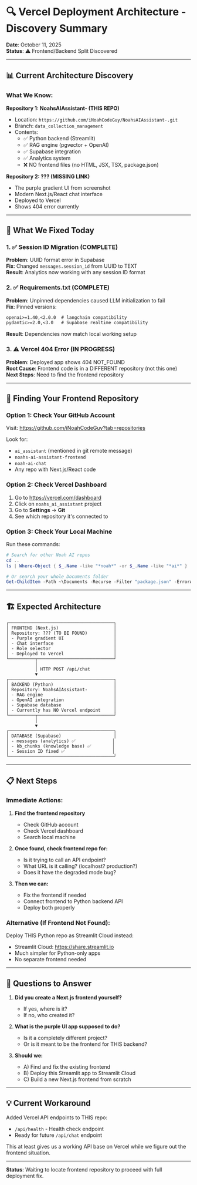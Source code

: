 # 🔍 Vercel Deployment Architecture - Discovery Summary

**Date**: October 11, 2025  
**Status**: ⚠️ Frontend/Backend Split Discovered

---

## 📊 Current Architecture Discovery

### What We Know:

**Repository 1: NoahsAIAssistant- (THIS REPO)**
- Location: `https://github.com/iNoahCodeGuy/NoahsAIAssistant-.git`
- Branch: `data_collection_management`
- Contents:
  - ✅ Python backend (Streamlit)
  - ✅ RAG engine (pgvector + OpenAI)
  - ✅ Supabase integration
  - ✅ Analytics system
  - ❌ NO frontend files (no HTML, JSX, TSX, package.json)

**Repository 2: ??? (MISSING LINK)**
- The purple gradient UI from screenshot
- Modern Next.js/React chat interface
- Deployed to Vercel
- Shows 404 error currently

---

## 🎯 What We Fixed Today

### 1. ✅ Session ID Migration (COMPLETE)
**Problem**: UUID format error in Supabase  
**Fix**: Changed `messages.session_id` from UUID to TEXT  
**Result**: Analytics now working with any session ID format

### 2. ✅ Requirements.txt (COMPLETE)
**Problem**: Unpinned dependencies caused LLM initialization to fail  
**Fix**: Pinned versions:
```txt
openai>=1.40,<2.0.0  # langchain compatibility
pydantic>=2.0,<3.0   # Supabase realtime compatibility
```
**Result**: Dependencies now match local working setup

### 3. ⚠️ Vercel 404 Error (IN PROGRESS)
**Problem**: Deployed app shows 404 NOT_FOUND  
**Root Cause**: Frontend code is in a DIFFERENT repository (not this one)  
**Next Steps**: Need to find the frontend repository

---

## 🔎 Finding Your Frontend Repository

### Option 1: Check Your GitHub Account
Visit: https://github.com/iNoahCodeGuy?tab=repositories

Look for:
- `ai_assistant` (mentioned in git remote message)
- `noahs-ai-assistant-frontend`
- `noah-ai-chat`
- Any repo with Next.js/React code

### Option 2: Check Vercel Dashboard
1. Go to https://vercel.com/dashboard
2. Click on `noahs_ai_assistant` project
3. Go to **Settings** → **Git**
4. See which repository it's connected to

### Option 3: Check Your Local Machine
Run these commands:
```powershell
# Search for other Noah AI repos
cd ..
ls | Where-Object { $_.Name -like "*noah*" -or $_.Name -like "*ai*" }

# Or search your whole Documents folder
Get-ChildItem -Path ~\Documents -Recurse -Filter "package.json" -ErrorAction SilentlyContinue | Select-Object FullName
```

---

## 🏗️ Expected Architecture

```
┌────────────────────────────────────────┐
│ FRONTEND (Next.js)                     │
│ Repository: ??? (TO BE FOUND)          │
│ - Purple gradient UI                   │
│ - Chat interface                       │
│ - Role selector                        │
│ - Deployed to Vercel                   │
└──────────┬─────────────────────────────┘
           │
           │ HTTP POST /api/chat
           ▼
┌────────────────────────────────────────┐
│ BACKEND (Python)                       │
│ Repository: NoahsAIAssistant-          │
│ - RAG engine                           │
│ - OpenAI integration                   │
│ - Supabase database                    │
│ - Currently has NO Vercel endpoint     │
└──────────┬─────────────────────────────┘
           │
           ▼
┌────────────────────────────────────────┐
│ DATABASE (Supabase)                    │
│ - messages (analytics) ✅              │
│ - kb_chunks (knowledge base) ✅        │
│ - Session ID fixed ✅                  │
└────────────────────────────────────────┘
```

---

## 📋 Next Steps

### Immediate Actions:
1. **Find the frontend repository**
   - Check GitHub account
   - Check Vercel dashboard
   - Search local machine

2. **Once found, check frontend repo for:**
   - Is it trying to call an API endpoint?
   - What URL is it calling? (localhost? production?)
   - Does it have the degraded mode bug?

3. **Then we can:**
   - Fix the frontend if needed
   - Connect frontend to Python backend API
   - Deploy both properly

### Alternative (If Frontend Not Found):
Deploy THIS Python repo as Streamlit Cloud instead:
- Streamlit Cloud: https://share.streamlit.io
- Much simpler for Python-only apps
- No separate frontend needed

---

## 🤔 Questions to Answer

1. **Did you create a Next.js frontend yourself?**
   - If yes, where is it?
   - If no, who created it?

2. **What is the purple UI app supposed to do?**
   - Is it a completely different project?
   - Or is it meant to be the frontend for THIS backend?

3. **Should we:**
   - A) Find and fix the existing frontend
   - B) Deploy this Streamlit app to Streamlit Cloud
   - C) Build a new Next.js frontend from scratch

---

## 💡 Current Workaround

Added Vercel API endpoints to THIS repo:
- `/api/health` - Health check endpoint
- Ready for future `/api/chat` endpoint

This at least gives us a working API base on Vercel while we figure out the frontend situation.

---

**Status**: Waiting to locate frontend repository to proceed with full deployment fix.
